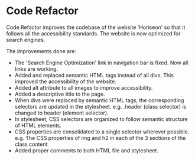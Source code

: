 # Code Refactor

Code Refactor improves the codebase of the website 'Horiseon' so that it follows all the accessibility standards. The website is now optimized for search engines.

The improvements done are:
- The 'Search Engine Optimization' link in navigation bar is fixed. Now all links are working.
- Added and replaced semantic HTML tags instead of all divs. This improved the accessibility of the website.
- Added alt attribute to all images to improve accessibility.
- Added a descriptive title to the page.
- When divs were replaced by semantic HTML tags, the corresponding selectors are updated in the stylesheet. e.g. .header (class selector) is changed to header (element selector).
- In stylesheet, CSS selectors are organized to follow  semantic structure of HTML elements.
- CSS properties are consolidated to a single selector wherever possible. e.g. The CSS properties of img and h2 in each of the 3 sections of the class content 
- Added proper comments to both HTML file and stylesheet.
